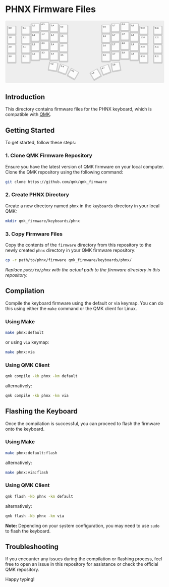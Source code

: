 # PHNX Firmware Files

![KLE](/firmware/assets/keyboard-layout.png)

## Introduction

This directory contains firmware files for the PHNX keyboard, which is compatible with [QMK](https://github.com/qmk/qmk_firmware).

## Getting Started

To get started, follow these steps:

### 1. Clone QMK Firmware Repository

Ensure you have the latest version of QMK firmware on your local computer. Clone the QMK repository using the following command:

```bash
git clone https://github.com/qmk/qmk_firmware
```

### 2. Create PHNX Directory

Create a new directory named `phnx` in the `keyboards` directory in your local QMK:

```bash
mkdir qmk_firmware/keyboards/phnx
```

### 3. Copy Firmware Files

Copy the contents of the `firmware` directory from this repository to the newly created `phnx` directory in your QMK firmware repository:

```bash
cp -r path/to/phnx/firmware qmk_firmware/keyboards/phnx/
```

_Replace `path/to/phnx` with the actual path to the firmware directory in this repository._

## Compilation

Compile the keyboard firmware using the default or via keymap. You can do this using either the `make` command or the QMK client for Linux.

### Using Make

```bash
make phnx:default
```

or using `via` keymap:

```bash
make phnx:via
```

### Using QMK Client

```bash
qmk compile -kb phnx -km default
```

alternatively:

```bash
qmk compile -kb phnx -km via
```

## Flashing the Keyboard

Once the compilation is successful, you can proceed to flash the firmware onto the keyboard.

### Using Make

```bash
make phnx:default:flash
```

alternatively:

```bash
make phnx:via:flash
```

### Using QMK Client

```bash
qmk flash -kb phnx -km default
```

alternatively:

```bash
qmk flash -kb phnx -km via
```

**Note:** Depending on your system configuration, you may need to use `sudo` to flash the keyboard.

## Troubleshooting

If you encounter any issues during the compilation or flashing process, feel free to open an issue in this repository for assistance or check the official QMK repository.

Happy typing!
